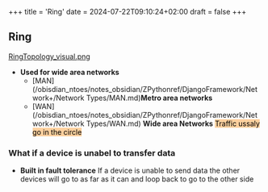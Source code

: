 +++
title = 'Ring'
date = 2024-07-22T09:10:24+02:00
draft = false
+++

## Ring 
[RingTopology_visual.png](/static/RingTopology_visual.png)
* **Used for wide area networks**
	- [MAN](/obisdian_ntoes/notes_obsidian/ZPythonref/DjangoFramework/Network+/Network Types/MAN.md)**Metro area networks**
	- [WAN](/obisdian_ntoes/notes_obsidian/ZPythonref/DjangoFramework/Network+/Network Types/WAN.md) **Wide area Networks**
<mark style="background: #FFB86CA6;">Traffic ussaly go in the circle </mark>
### What if a device is unabel to transfer data
- **Built in fault tolerance**
	If a device is unable to send data the other devices will go to as far as it can and loop back to go to the other side
